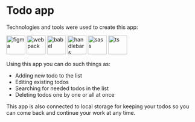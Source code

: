 # Todo app

Technologies and tools were used to create this app:

<img width="50" height="50" src="https://cdn.iconscout.com/icon/free/png-256/figma-1693589-1442630.png" alt="figma"> <img width="50" height="50" src="https://raw.githubusercontent.com/webpack/media/master/logo/icon-square-big.png" alt="webpack"> <img width="50" height="50" src="https://pbs.twimg.com/profile_images/567000326444556290/-1wfGjNw.png" alt="babel"> <img width="50" height="50" src="https://upload.wikimedia.org/wikipedia/commons/thumb/6/61/HTML5_logo_and_wordmark.svg/512px-HTML5_logo_and_wordmark.svg.png" alt="handlebars"> <img width="50" height="50" src="https://sass-lang.com/assets/img/logos/logo-b6e1ef6e.svg" alt="sass"> <img width="50" height="50" src="https://miro.medium.com/max/816/1*mn6bOs7s6Qbao15PMNRyOA.png" alt="ts">

Using this app you can do such things as:

- Adding new todo to the list
- Editing existing todos
- Searching for needed todos in the list
- Deleting todos one by one or all at once

This app is also connected to local storage for keeping your todos so you can come back and continue your work at any time.
